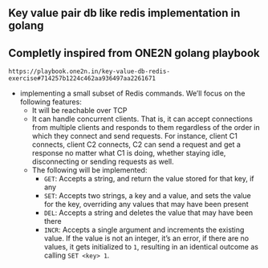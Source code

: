 ## Key value pair db like redis implementation in golang

## Completly inspired from ONE2N golang playbook

```
https://playbook.one2n.in/key-value-db-redis-exercise#714257b1224c462aa936497aa2261671
```

- implementing a small subset of Redis commands. We’ll focus on the following features:
  - It will be reachable over TCP
  - It can handle concurrent clients. That is, it can accept connections from multiple clients and responds to them regardless of the order in which they connect and send requests. For instance, client C1 connects, client C2 connects, C2 can send a request and get a response no matter what C1 is doing, whether staying idle, disconnecting or sending requests as well.
  - The following will be implemented:
    - `GET`: Accepts a string, and return the value stored for that key, if any
    - `SET`: Accepts two strings, a key and a value, and sets the value for the key, overriding any values that may have been present
    - `DEL`: Accepts a string and deletes the value that may have been there
    - `INCR`: Accepts a single argument and increments the existing value. If the value is not an integer, it’s an error, if there are no values, it gets initialized to `1`, resulting in an identical outcome as calling `SET <key> 1`.